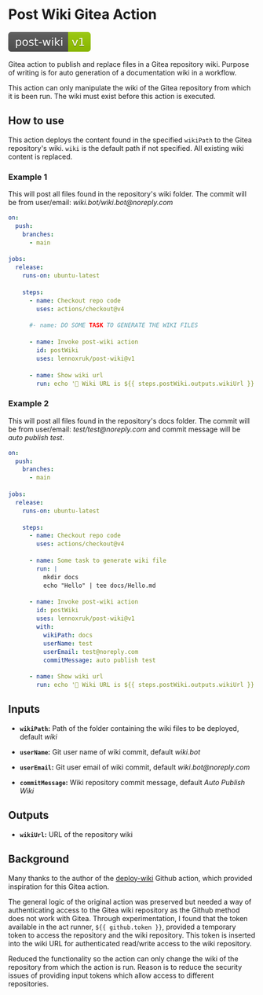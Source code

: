 # Post Wiki Gitea Action

![version](version.svg)

Gitea action to publish and replace files in a Gitea repository wiki. Purpose of writing is for auto generation of a documentation wiki in a workflow.

This action can only manipulate the wiki of the Gitea repository from which it is been run. The wiki must exist before this action is executed.

## How to use

This action deploys the content found in the specified `wikiPath` to the Gitea repository's wiki. `wiki` is the default path if not specified. All existing wiki content is replaced.

### Example 1

This will post all files found in the repository's wiki folder. The commit will be from user/email: _wiki.bot/wiki.bot@noreply.com_

```yaml
on:
  push:
    branches:
      - main

jobs:
  release:
    runs-on: ubuntu-latest

    steps:
      - name: Checkout repo code
        uses: actions/checkout@v4

      #- name: DO SOME TASK TO GENERATE THE WIKI FILES

      - name: Invoke post-wiki action
        id: postWiki
        uses: lennoxruk/post-wiki@v1

      - name: Show wiki url
        run: echo '🍏 Wiki URL is ${{ steps.postWiki.outputs.wikiUrl }}'
```

### Example 2

This will post all files found in the repository's docs folder. The commit will be from user/email: _test/test@noreply.com_ and commit message will be _auto publish test_.

```yaml
on:
  push:
    branches:
      - main

jobs:
  release:
    runs-on: ubuntu-latest

    steps:
      - name: Checkout repo code
        uses: actions/checkout@v4

      - name: Some task to generate wiki file
        run: |
          mkdir docs
          echo "Hello" | tee docs/Hello.md

      - name: Invoke post-wiki action
        id: postWiki
        uses: lennoxruk/post-wiki@v1
        with:
          wikiPath: docs
          userName: test
          userEmail: test@noreply.com
          commitMessage: auto publish test

      - name: Show wiki url
        run: echo '🍏 Wiki URL is ${{ steps.postWiki.outputs.wikiUrl }}'
```

## Inputs

- **`wikiPath`:** Path of the folder containing the wiki files to be deployed, default _wiki_

- **`userName`:** Git user name of wiki commit, default _wiki.bot_

- **`userEmail`:** Git user email of wiki commit, default _wiki.bot@noreply.com_

- **`commitMessage`:** Wiki repository commit message, default _Auto Publish Wiki_

## Outputs

- **`wikiUrl`:** URL of the repository wiki

## Background

Many thanks to the author of the [deploy-wiki](https://github.com/actions4gh/deploy-wiki) Github action, which provided inspiration for this Gitea action.

The general logic of the original action was preserved but needed a way of authenticating access to the Gitea wiki repository as the Github method does not work with Gitea. Through experimentation, I found that the token available in the act runner, `${{ github.token }}`, provided a temporary token to access the repository and the wiki repository. This token is inserted into the wiki URL for authenticated read/write access to the wiki repository.

Reduced the functionality so the action can only change the wiki of the repository from which the action is run. Reason is to reduce the security issues of providing input tokens which allow access to different repositories.
